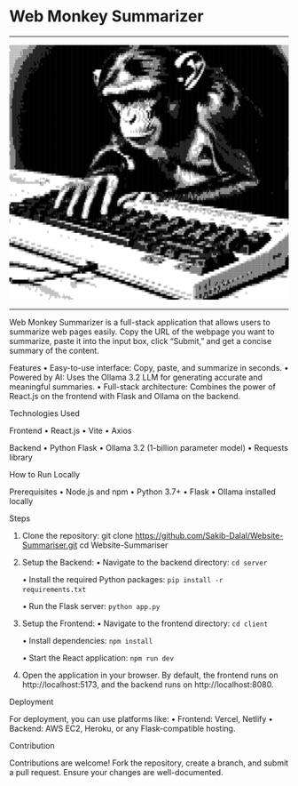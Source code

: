 # Web Monkey Summarizer
<hr>
<img src="./screenshots/img 2.png">
<br>
<hr>

Web Monkey Summarizer is a full-stack application that allows users to summarize web pages easily. Copy the URL of the webpage you want to summarize, paste it into the input box, click “Submit,” and get a concise summary of the content.

Features
	•	Easy-to-use interface: Copy, paste, and summarize in seconds.
	•	Powered by AI: Uses the Ollama 3.2 LLM for generating accurate and meaningful summaries.
	•	Full-stack architecture: Combines the power of React.js on the frontend with Flask and Ollama on the backend.

Technologies Used

Frontend
	•	React.js
	•	Vite
	•	Axios

Backend
	•	Python Flask
	•	Ollama 3.2 (1-billion parameter model)
	•	Requests library

How to Run Locally

Prerequisites
	•	Node.js and npm
	•	Python 3.7+
	•	Flask
	•	Ollama installed locally

Steps

1.	Clone the repository:
git clone https://github.com/Sakib-Dalal/Website-Summariser.git
cd Website-Summariser


2.	Setup the Backend:
    •	Navigate to the backend directory:
    `cd server`

    • Install the required Python packages:
    `pip install -r requirements.txt`

    • Run the Flask server:
    `python app.py`


3.	Setup the Frontend:
    •	Navigate to the frontend directory:
    `cd client`

    • Install dependencies:
    `npm install`

    • Start the React application:
    `npm run dev`

4.	Open the application in your browser. By default, the frontend runs on http://localhost:5173, and the backend runs on http://localhost:8080.

Deployment

For deployment, you can use platforms like:
	•	Frontend: Vercel, Netlify
	•	Backend: AWS EC2, Heroku, or any Flask-compatible hosting.

Contribution

Contributions are welcome! Fork the repository, create a branch, and submit a pull request. Ensure your changes are well-documented.

